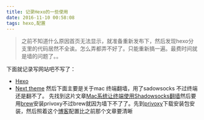 ```yaml
---
title: 记录Hexo的一些使用
date: 2016-11-10 00:58:08
tags: hexo,配置
---
```

>之前不知道什么原因首页无法显示，就准备重新发布下，然后发现hexo分支里的代码居然不全诶。怎么弄都弄不好了。只能重新搞一遍。最费时间就是墙的问题了。。
<!--more-->

下面就记录写网站吧不写了：
* [Hexo](https://hexo.io/zh-cn/)
* [Next theme](http://theme-next.iissnan.com/)
然后下面主要是关于mac 终端翻墙，用了sadowsocks 不过终端还是翻不了。
先找到这片文章[Mac系统让终端使用Shadowsocks翻墙](http://www.zxjdev.com/2016/05/02/%E8%AE%A9%E7%BB%88%E7%AB%AF%E4%BD%BF%E7%94%A8Shadowsocks%E7%BF%BB%E5%A2%99/)然后要用[brew](http://brew.sh/index_zh-cn.html)安装privoxy不过brew就因为墙下不了了。先到[privoxy](http://www.privoxy.org/)下载安装包安装，然后照着这个[博客](http://www.cnblogs.com/DeviLeo/p/6033591.html)配置比之前那个文章要清晰
